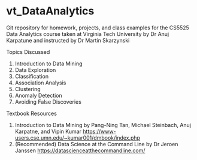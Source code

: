 # vt_DataAnalytics
Git repository for homework, projects, and class examples for the CS5525 Data Analytics course taken at Virginia Tech University by Dr Anuj Karpatune and instructed by Dr Martin Skarzynski


Topics Discussed
1) Introduction to Data Mining
2) Data Exploration
3) Classification 
4) Association Analysis
5) Clustering 
6) Anomaly Detection
7) Avoiding False Discoveries


Textbook Resources
1) Introduction to Data Mining by Pang-Ning Tan, Michael Steinbach, Anuj Karpatne, and Vipin Kumar
    https://www-users.cse.umn.edu/~kumar001/dmbook/index.php
2) (Recommended) Data Science at the Command Line by Dr Jeroen Janssen
    https://datascienceatthecommandline.com/
